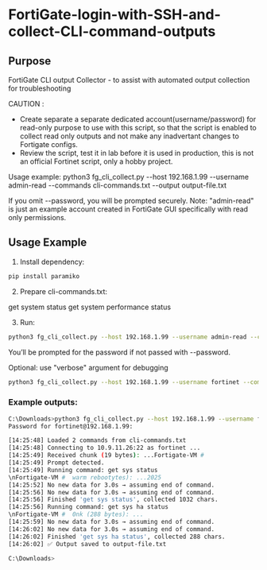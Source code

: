 # FortiGate-login-with-SSH-and-collect-CLI-command-outputs

## Purpose
FortiGate CLI output Collector - to assist with automated output collection for troubleshooting

CAUTION : 
* Create separate a separate dedicated account(username/password) for read-only purpose to use with this script, so that the script is enabled to collect read only outputs and not make any inadvertant changes to Fortigate configs.
* Review the script, test it in lab before it is used in production, this is not an official Fortinet script, only a hobby project.

Usage example:
  python3 fg_cli_collect.py --host 192.168.1.99 --username admin-read --commands cli-commands.txt --output output-file.txt

If you omit --password, you will be prompted securely.
Note: "admin-read" is just an example account created in FortiGate GUI specifically with read only permissions.

## Usage Example

1. Install dependency:
```bash
pip install paramiko
```
2. Prepare cli-commands.txt:

get system status
get system performance status

3. Run:
```bash
python3 fg_cli_collect.py --host 192.168.1.99 --username admin-read --commands cli-commands.txt --output output-file.txt
```
You’ll be prompted for the password if not passed with --password.

Optional:
use "verbose" argument for debugging
```bash
python3 fg_cli_collect.py --host 192.168.1.99 --username fortinet --commands cli-commands.txt --output output-file.txt --verbose
```
### Example outputs:
```bash
C:\Downloads>python3 fg_cli_collect.py --host 192.168.1.99 --username fortinet --commands cli-commands.txt --output output-file.txt --verbose
Password for fortinet@192.168.1.99:

[14:25:48] Loaded 2 commands from cli-commands.txt
[14:25:48] Connecting to 10.9.11.26:22 as fortinet ...
[14:25:49] Received chunk (19 bytes): ...Fortigate-VM #
[14:25:49] Prompt detected.
[14:25:49] Running command: get sys status
\nFortigate-VM #  warm rebootytes): ...2025
[14:25:52] No new data for 3.0s → assuming end of command.
[14:25:56] No new data for 3.0s → assuming end of command.
[14:25:56] Finished 'get sys status', collected 1032 chars.
[14:25:56] Running command: get sys ha status
\nFortigate-VM #  0nk (288 bytes): ...
[14:25:59] No new data for 3.0s → assuming end of command.
[14:26:02] No new data for 3.0s → assuming end of command.
[14:26:02] Finished 'get sys ha status', collected 288 chars.
[14:26:02] ✅ Output saved to output-file.txt

C:\Downloads>
```

